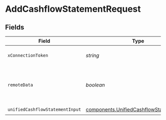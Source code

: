 # AddCashflowStatementRequest


## Fields

| Field                                                                                                | Type                                                                                                 | Required                                                                                             | Description                                                                                          |
| ---------------------------------------------------------------------------------------------------- | ---------------------------------------------------------------------------------------------------- | ---------------------------------------------------------------------------------------------------- | ---------------------------------------------------------------------------------------------------- |
| `xConnectionToken`                                                                                   | *string*                                                                                             | :heavy_check_mark:                                                                                   | The connection token                                                                                 |
| `remoteData`                                                                                         | *boolean*                                                                                            | :heavy_minus_sign:                                                                                   | Set to true to include data from the original Accounting software.                                   |
| `unifiedCashflowStatementInput`                                                                      | [components.UnifiedCashflowStatementInput](../../models/components/unifiedcashflowstatementinput.md) | :heavy_check_mark:                                                                                   | N/A                                                                                                  |